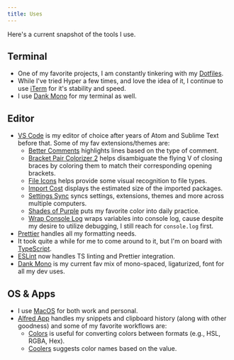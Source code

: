 ```yaml
---
title: Uses
---
```


Here's a current snapshot of the tools I use.

## Terminal

- One of my favorite projects, I am constantly tinkering with my [Dotfiles](https://github.com/craveytrain/dotfiles).
- While I've tried Hyper a few times, and love the idea of it, I continue to use [iTerm](https://www.iterm2.com) for it's stability and speed.
- I use [Dank Mono](https://dank.sh) for my terminal as well.

## Editor

- [VS Code](https://code.visualstudio.com) is my editor of choice after years of Atom and Sublime Text before that. Some of my fav extensions/themes are:
  - [Better Comments](https://github.com/aaron-bond/better-comments) highlights lines based on the type of comment.
  - [Bracket Pair Colorizer 2](https://github.com/CoenraadS/Bracket-Pair-Colorizer-2) helps disambiguate the flying V of closing braces by coloring them to match their corresponding opening brackets.
  - [File Icons](https://github.com/file-icons/vscode) helps provide some visual recognition to file types.
  - [Import Cost](https://github.com/wix/import-cost) displays the estimated size of the imported packages.
  - [Settings Sync](https://github.com/shanalikhan/code-settings-sync) syncs settings, extensions, themes and more across multiple computers.
  - [Shades of Purple](https://github.com/ahmadawais/shades-of-purple-vscode) puts my favorite color into daily practice.
  - [Wrap Console Log](https://github.com/midnightsyntax/vscode-wrap-console-log) wraps variables into console log, cause despite my desire to utilize debugging, I still reach for `console.log` first.
- [Prettier](https://prettier.io/) handles all my formatting needs.
- It took quite a while for me to come around to it, but I'm on board with [TypeScript](https://www.typescriptlang.org).
- [ESLint](https://eslint.org/) now handles TS linting and Prettier integration.
- [Dank Mono](https://dank.sh) is my current fav mix of mono-spaced, ligaturized, font for all my dev uses.

## OS & Apps

- I use [MacOS](https://www.apple.com/macos) for both work and personal.
- [Alfred App](https://www.alfredapp.com) handles my snippets and clipboard history (along with other goodness) and some of my favorite workflows are:
  - [Colors](https://github.com/TylerEich/Alfred-Extras/blob/master/Workflows/Colors.alfredworkflow) is useful for converting colors between formats (e.g., HSL, RGBA, Hex).
  - [Coolers](https://github.com/radibit/alfred-coolors) suggests color names based on the value.
